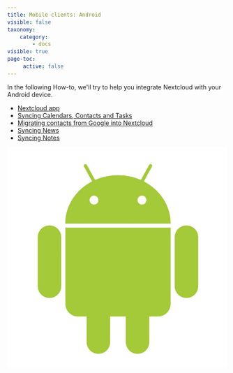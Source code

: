 ```yaml
---
title: Mobile clients: Android
visible: false
taxonomy:
    category:
        - docs
visible: true
page-toc:
     active: false
---
```


In the following How-to, we'll try to help you integrate Nextcloud with your Android device.

- [Nextcloud app](nextcloud-app)
- [Syncing Calendars, Contacts and Tasks](calendars-contacts-and-tasks)
- [Migrating contacts from Google into Nextcloud](https://howto.disroot.org/en/nextcloud/sync-with-your-cloud/android/migrating-contacts-from-google)
- [Syncing News](using-news)
- [Syncing Notes](using-notes)

![](android.jpg)
